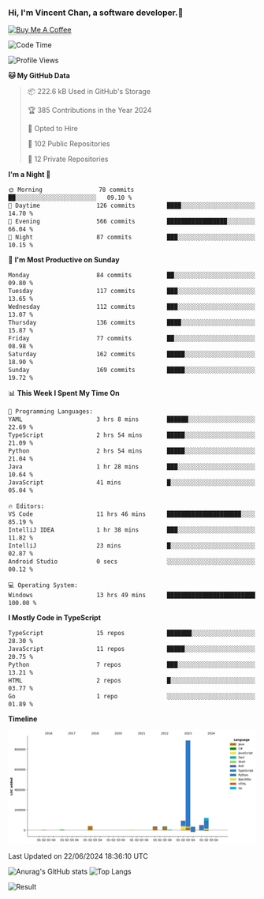 ### Hi, I'm Vincent Chan, a software developer.👋
<a href="https://buymeacoffee.com/vincentchan" target="_blank"><img src="https://www.buymeacoffee.com/assets/img/custom_images/orange_img.png" alt="Buy Me A Coffee" style="height: 41px !important;width: 174px !important;box-shadow: 0px 3px 2px 0px rgba(190, 190, 190, 0.5) !important;-webkit-box-shadow: 0px 3px 2px 0px rgba(190, 190, 190, 0.5) !important;" ></a>
<!--
**hkvincent/hkvincent** is a ✨ _special_ ✨ repository because its `README.md` (this file) appears on your GitHub profile.

Here are some ideas to get you started:

- 🔭 I’m currently working on ...
- 🌱 I’m currently learning ...
- 👯 I’m looking to collaborate on ...
- 🤔 I’m looking for help with ...
- 💬 Ask me about ...
- 📫 How to reach me: ...
- 😄 Pronouns: ...
- ⚡ Fun fact: ...
-->
<!--START_SECTION:waka-->
![Code Time](http://img.shields.io/badge/Code%20Time-1%2C260%20hrs%2026%20mins-blue)

![Profile Views](http://img.shields.io/badge/Profile%20Views-10-blue)

**🐱 My GitHub Data** 

> 📦 222.6 kB Used in GitHub's Storage 
 > 
> 🏆 385 Contributions in the Year 2024
 > 
> 💼 Opted to Hire
 > 
> 📜 102 Public Repositories 
 > 
> 🔑 12 Private Repositories 
 > 
**I'm a Night 🦉** 

```text
🌞 Morning                78 commits          ██░░░░░░░░░░░░░░░░░░░░░░░   09.10 % 
🌆 Daytime                126 commits         ████░░░░░░░░░░░░░░░░░░░░░   14.70 % 
🌃 Evening                566 commits         █████████████████░░░░░░░░   66.04 % 
🌙 Night                  87 commits          ███░░░░░░░░░░░░░░░░░░░░░░   10.15 % 
```
📅 **I'm Most Productive on Sunday** 

```text
Monday                   84 commits          ██░░░░░░░░░░░░░░░░░░░░░░░   09.80 % 
Tuesday                  117 commits         ███░░░░░░░░░░░░░░░░░░░░░░   13.65 % 
Wednesday                112 commits         ███░░░░░░░░░░░░░░░░░░░░░░   13.07 % 
Thursday                 136 commits         ████░░░░░░░░░░░░░░░░░░░░░   15.87 % 
Friday                   77 commits          ██░░░░░░░░░░░░░░░░░░░░░░░   08.98 % 
Saturday                 162 commits         █████░░░░░░░░░░░░░░░░░░░░   18.90 % 
Sunday                   169 commits         █████░░░░░░░░░░░░░░░░░░░░   19.72 % 
```


📊 **This Week I Spent My Time On** 

```text
💬 Programming Languages: 
YAML                     3 hrs 8 mins        ██████░░░░░░░░░░░░░░░░░░░   22.69 % 
TypeScript               2 hrs 54 mins       █████░░░░░░░░░░░░░░░░░░░░   21.09 % 
Python                   2 hrs 54 mins       █████░░░░░░░░░░░░░░░░░░░░   21.04 % 
Java                     1 hr 28 mins        ███░░░░░░░░░░░░░░░░░░░░░░   10.64 % 
JavaScript               41 mins             █░░░░░░░░░░░░░░░░░░░░░░░░   05.04 % 

🔥 Editors: 
VS Code                  11 hrs 46 mins      █████████████████████░░░░   85.19 % 
IntelliJ IDEA            1 hr 38 mins        ███░░░░░░░░░░░░░░░░░░░░░░   11.82 % 
IntelliJ                 23 mins             █░░░░░░░░░░░░░░░░░░░░░░░░   02.87 % 
Android Studio           0 secs              ░░░░░░░░░░░░░░░░░░░░░░░░░   00.12 % 

💻 Operating System: 
Windows                  13 hrs 49 mins      █████████████████████████   100.00 % 
```

**I Mostly Code in TypeScript** 

```text
TypeScript               15 repos            ███████░░░░░░░░░░░░░░░░░░   28.30 % 
JavaScript               11 repos            █████░░░░░░░░░░░░░░░░░░░░   20.75 % 
Python                   7 repos             ███░░░░░░░░░░░░░░░░░░░░░░   13.21 % 
HTML                     2 repos             █░░░░░░░░░░░░░░░░░░░░░░░░   03.77 % 
Go                       1 repo              ░░░░░░░░░░░░░░░░░░░░░░░░░   01.89 % 
```



**Timeline**

![Lines of Code chart](https://raw.githubusercontent.com/hkvincent/hkvincent/main/assets/bar_graph.png)


 Last Updated on 22/06/2024 18:36:10 UTC
<!--END_SECTION:waka-->
![Anurag's GitHub stats](https://github-readme-stats.vercel.app/api?username=hkvincent&rank_icon=github&hide=contribs,prs)
![Top Langs](https://github-readme-stats.vercel.app/api/top-langs/?username=hkvincent&layout=compact)

![Result](https://image-keeper.vincentchan.workers.dev/file/eff033ac20714fe72c62b.png)
